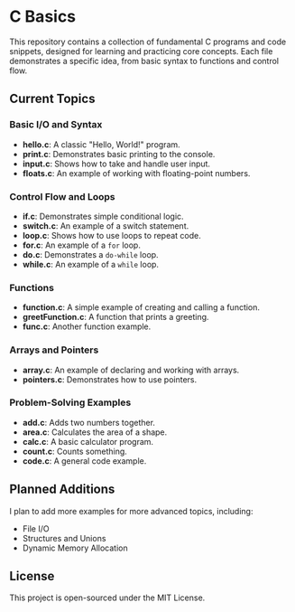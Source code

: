 # C Basics

This repository contains a collection of fundamental C programs and code snippets, designed for learning and practicing core concepts. Each file demonstrates a specific idea, from basic syntax to functions and control flow.

## Current Topics

### Basic I/O and Syntax
* **hello.c**: A classic "Hello, World!" program.
* **print.c**: Demonstrates basic printing to the console.
* **input.c**: Shows how to take and handle user input.
* **floats.c**: An example of working with floating-point numbers.

### Control Flow and Loops
* **if.c**: Demonstrates simple conditional logic.
* **switch.c**: An example of a switch statement.
* **loop.c**: Shows how to use loops to repeat code.
* **for.c**: An example of a `for` loop.
* **do.c**: Demonstrates a `do-while` loop.
* **while.c**: An example of a `while` loop.

### Functions
* **function.c**: A simple example of creating and calling a function.
* **greetFunction.c**: A function that prints a greeting.
* **func.c**: Another function example.

### Arrays and Pointers
* **array.c**: An example of declaring and working with arrays.
* **pointers.c**: Demonstrates how to use pointers.

### Problem-Solving Examples
* **add.c**: Adds two numbers together.
* **area.c**: Calculates the area of a shape.
* **calc.c**: A basic calculator program.
* **count.c**: Counts something.
* **code.c**: A general code example.

## Planned Additions

I plan to add more examples for more advanced topics, including:
* File I/O
* Structures and Unions
* Dynamic Memory Allocation

## License

This project is open-sourced under the MIT License.
